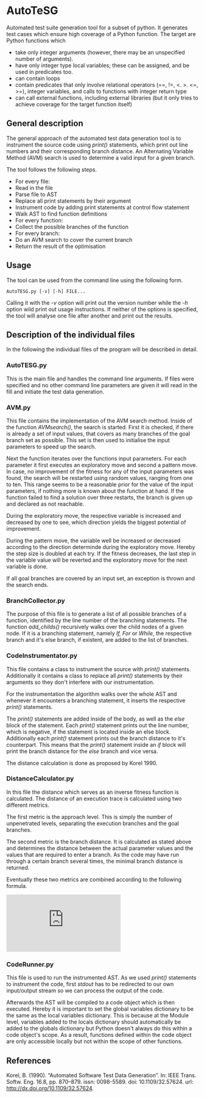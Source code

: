 # AutoTeSG
Automated test suite generation tool for a subset of python. It generates test cases which ensure high coverage of a Python function.
The target are Python functions which
- take only integer arguments (however, there may be an unspecified number of arguments).
- have only integer type local variables; these can be assigned, and be used in predicates too.
- can contain loops
- contain predicates that only involve relational operators (==, !=, <. >. <=, >=), integer
variables, and calls to functions with integer return type
- can call external functions, including external libraries (but it only tries to achieve
coverage for the target function itself)
## General description
The general approach of the automated test data generation tool is to instrument the source code using _print()_ statements, which print out line numbers and their corresponding branch distance.
An Alternating Variable Method (AVM) search is used to determine a valid input for a given branch.

The tool follows the following steps.


- For every file:
- Read in the file
- Parse file to AST
- Replace all print statements by their argument
- Instrument code by adding print statements at control flow statement
- Walk AST to find function definitions
- For every function:
- Collect the possible branches of the function
- For every branch:
- Do an AVM search to cover the current branch
- Return the result of the optimisation

## Usage
The tool can be used from the command line using the following form.

	AutoTESG.py [-v] [-h] FILE...

Calling it with the _-v_ option will print out the version number while the _-h_ option wild print out usage instructions.
If neither of the options is specified, the tool will analyse one file after another and print out the results.

## Description of the individual files
In the following the individual files of the program will be described in detail.
### AutoTESG.py
This is the main file and handles the command line arguments.
If files were specified and no other command line parameters are given it will read in the fill and initiate the test data generation.
### AVM.py
This file contains the implementation of the AVM search method.
Inside of the function _AVMsearch()_, the search is started.
First it is checked, if there is already a set of input values, that covers as many branches of the goal branch set as possible.
This set is then used to initialise the input parameters to speed up the search.

Next the function iterates over the functions input parameters.
For each parameter it first executes an exploratory move and second a pattern move.
In case, no improvement of the fitness for any of the input parameters was found, the search will be restarted using random values, ranging from one to ten.
This range seems to be a reasonable prior for the value of the input parameters, if nothing more is known about the function at hand.
If the function failed to find a solution over three restarts, the branch is given up and declared as not reachable.

During the exploratory move, the respective variable is increased and decreased by one to see, which direction yields the biggest potential of improvement.

During the pattern move, the variable well be increased or decreased according to the direction determinde during the exploratory move.
Hereby the step size is doubled at each try.
If the fitness decreases, the last step in the variable value will be reverted and the exploratory move for the next variable is done.

If all goal branches are covered by an input set, an exception is thrown and the search ends.

### BranchCollector.py
The purpose of this file is to generate a list of all possible branches of a function, identified by the line number of the branching statements.
The function _add\_childs()_ recursively walks over the child nodes of a given node.
If it is a branching statement, namely _If, For_ or _While_, the respective branch and it's else branch, if existent, are added to the list of branches.

### CodeInstrumentator.py
This file contains a class to instrument the source with _print()_ statements.
Additionally it contains a class to replace all _print()_ statements by their arguments so they don't interfere with our instrumentation.

For the instrumentation the algorithm walks over the whole AST and whenever it encounters a branching statement, it inserts the respective _print()_ statements.

The _print()_ statements are added inside of the body, as well as the _else_ block of the statement.
Each _print()_ statement prints out the line number, which is negative, if the statement is located inside an else block.
Additionally each _print()_ statement prints out the branch distance to it's counterpart.
This means that the _print()_ statement inside an _if_ block will print the branch distance for the _else_ branch and vice versa.

The distance calculation is done as proposed by Korel 1990. 

### DistanceCalculator.py
In this file the distance which serves as an inverse fitness function is calculated.
The distance of an execution trace is calculated using two different metrics.

The first metric is the approach level.
This is simply the number of unpenetrated levels, separating the execution branches and the goal branches.

The second metric is the branch distance.
It is calculated as stated above and determines the distance between the actual parameter values and the values that are required to enter a branch.
As the code may have run through a certain branch several times, the minimal branch distance is returned.

Eventually these two metrics are combined according to the following formula.

![equation](http://www.sciweavers.org/tex2img.php?eq=d%20%3D%20d_%7Bapproach%5C_lvl%7D%20%2B%201%20-%201.001%5E%7Bd_%7Bbranch%7D%7D&bc=White&fc=Black&im=jpg&fs=12&ff=arev&edit=0)               



### CodeRunner.py
This file is used to run the instrumented AST.
As we used _print()_ statements to instrument the code, first _stdout_ has to be redirected to our own input/output stream so we can process the output of the code.

Afterwards the AST will be compiled to a code object which is then executed.
Hereby it is important to set the global variables dictionary to be the same as the local variables dictionary.
This is because at the Module level, variables added to the locals dictionary should automatically be added to the globals dictionary but Python doesn't always do this within a code object's scope.
As a result, functions defined within the code object are only accessible locally but not within the scope of other functions.

## References
Korel, B. (1990). “Automated Software Test Data Generation”. In: IEEE Trans. Softw. Eng. 16.8, pp. 870–879. issn: 0098-5589. doi: 10.1109/32.57624. url: http://dx.doi.org/10.1109/32.57624.

